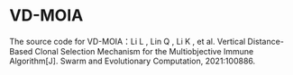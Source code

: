 # VD-MOIA
The source code for VD-MOIA：Li L ,  Lin Q ,  Li K , et al. Vertical Distance-Based Clonal Selection Mechanism for the Multiobjective Immune Algorithm[J]. Swarm and Evolutionary Computation, 2021:100886.
